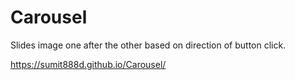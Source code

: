 # Carousel
Slides image one after the other based on direction of button click. 

https://sumit888d.github.io/Carousel/
